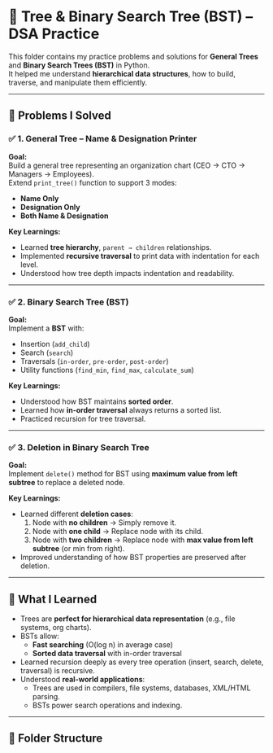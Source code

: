 # 🌳 Tree & Binary Search Tree (BST) – DSA Practice

This folder contains my practice problems and solutions for **General Trees** and **Binary Search Trees (BST)** in Python.  
It helped me understand **hierarchical data structures**, how to build, traverse, and manipulate them efficiently.

---

## 📌 Problems I Solved

### ✅ 1. General Tree – Name & Designation Printer
**Goal:**  
Build a general tree representing an organization chart (CEO → CTO → Managers → Employees).  
Extend `print_tree()` function to support 3 modes:
- **Name Only**
- **Designation Only**
- **Both Name & Designation**

**Key Learnings:**
- Learned **tree hierarchy**, `parent → children` relationships.
- Implemented **recursive traversal** to print data with indentation for each level.
- Understood how tree depth impacts indentation and readability.

---

### ✅ 2. Binary Search Tree (BST)
**Goal:**  
Implement a **BST** with:
- Insertion (`add_child`)
- Search (`search`)
- Traversals (`in-order`, `pre-order`, `post-order`)
- Utility functions (`find_min`, `find_max`, `calculate_sum`)

**Key Learnings:**
- Understood how BST maintains **sorted order**.
- Learned how **in-order traversal** always returns a sorted list.
- Practiced recursion for tree traversal.

---

### ✅ 3. Deletion in Binary Search Tree
**Goal:**  
Implement `delete()` method for BST using **maximum value from left subtree** to replace a deleted node.

**Key Learnings:**
- Learned different **deletion cases**:
  1. Node with **no children** → Simply remove it.
  2. Node with **one child** → Replace node with its child.
  3. Node with **two children** → Replace node with **max value from left subtree** (or min from right).
- Improved understanding of how BST properties are preserved after deletion.

---

## 🧠 What I Learned

- Trees are **perfect for hierarchical data representation** (e.g., file systems, org charts).
- BSTs allow:
  - **Fast searching** (O(log n) in average case)
  - **Sorted data traversal** with in-order traversal
- Learned recursion deeply as every tree operation (insert, search, delete, traversal) is recursive.
- Understood **real-world applications**:
  - Trees are used in compilers, file systems, databases, XML/HTML parsing.
  - BSTs power search operations and indexing.

---

## 📂 Folder Structure

